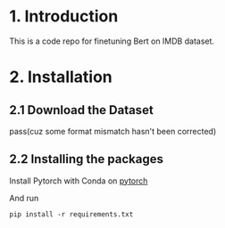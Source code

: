 # 1. Introduction

This is a code repo for finetuning Bert on IMDB dataset.

# 2. Installation

## 2.1 Download the Dataset

pass(cuz some format mismatch hasn't been corrected)

## 2.2 Installing the packages

Install Pytorch with Conda on [pytorch](https://pytorch.org/get-started/locally/)

And run

```
pip install -r requirements.txt
```

